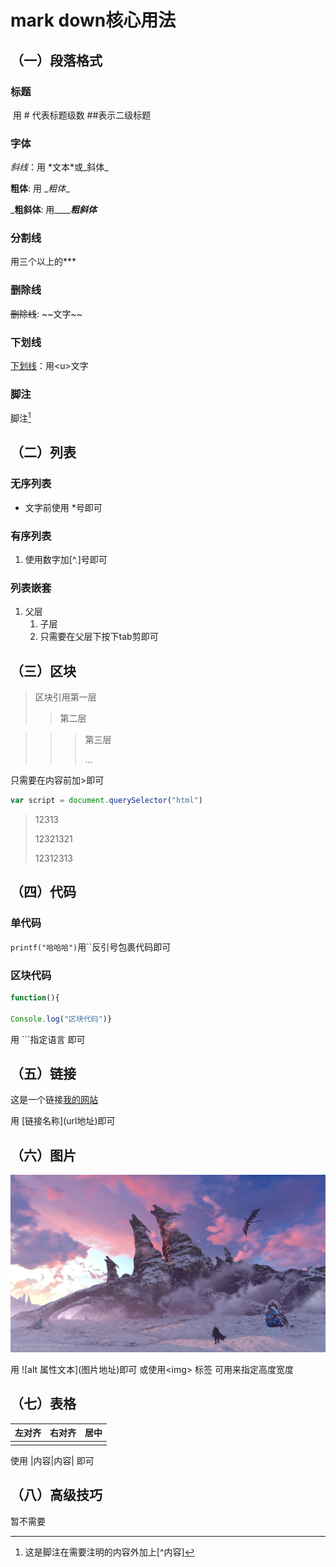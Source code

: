 # mark down核心用法

## （一）段落格式



### 标题



​	用 # 代表标题级数 ##表示二级标题



### 字体

*斜线*：用 \*文本*或\_斜体_

__粗体__:  用 \__粗体__

___粗斜体__: 用\_______粗斜体___



### 分割线

用三个以上的***



### 删除线

~~删除线~~: \~~文字~~



###  下划线

<u>下划线</u>：用\<u>文字</u>



### 脚注

脚注[^脚注]

[^脚注]: 这是脚注在需要注明的内容外加上\[^内容]





## （二）列表

### 无序列表

+ 文字前使用 *号即可

### 有序列表

1. 使用数字加[^.]号即可

### 列表嵌套

1. 父层
   1. 子层
   2. 只需要在父层下按下tab剪即可

## （三）区块

> 区块引用第一层
>
> > 第二层

> > > 第三层
> > >
> > > ...

只需要在内容前加>即可

```javascript
var script = document.querySelector("html")
```

> 12313
>
> 12321321
>
> 12312313









## （四）代码

### 单代码

`printf("哈哈哈")`用``反引号包裹代码即可



### 区块代码

```javascript
function(){

Console.log("区块代码")}
```

用 ```指定语言 即可





## （五）链接

这是一个链接[我的网站](http://www.xroot.top)

用 \[链接名称](url地址)即可



## （六）图片

![alt 图片](/image/home.png)



用 \![alt 属性文本]\(图片地址)即可 或使用\<img> 标签 可用来指定高度宽度



## （七）表格

| 左对齐 | 右对齐 | 居中 |
| :----: | :----: | :--: |
|        |        |      |

使用 \|内容|内容| 即可



## （八）高级技巧

暂不需要

